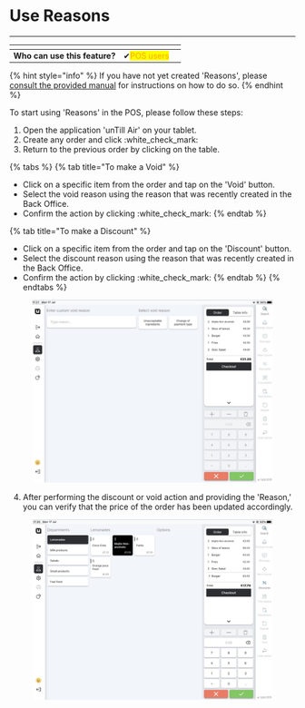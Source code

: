 # Use Reasons

***

<table data-card-size="large" data-view="cards" data-full-width="false"><thead><tr><th></th><th></th><th></th></tr></thead><tbody><tr><td><strong>Who can use this feature?</strong></td><td><span data-gb-custom-inline data-tag="emoji" data-code="2714">✔</span><mark style="color:orange;">POS users</mark></td><td></td></tr></tbody></table>

{% hint style="info" %}
If you have not yet created 'Reasons', please [consult the provided manual](create-a-reason-bo.md) for instructions on how to do so.
{% endhint %}

To start using 'Reasons' in the POS, please follow these steps:

1. Open the application 'unTill Air' on your tablet.
2. Create any order and click :white\_check\_mark:
3. Return to the previous order by clicking on the table.

{% tabs %}
{% tab title="To make a Void" %}
* Click on a specific item from the order and tap on the 'Void' button.
* Select the void reason using the reason that was recently created in the Back Office.
* Confirm the action by clicking :white\_check\_mark:
{% endtab %}

{% tab title="To make a Discount" %}
* Click on a specific item from the order and tap on the 'Discount' button.
* Select the discount reason using the reason that was recently created in the Back Office.
* Confirm the action by clicking :white\_check\_mark:
{% endtab %}
{% endtabs %}

<figure><img src="../../.gitbook/assets/reason2.jpg" alt=""><figcaption></figcaption></figure>

4. After performing the discount or void action and providing the 'Reason,' you can verify that the price of the order has been updated accordingly.

<figure><img src="../../.gitbook/assets/reason3.jpg" alt=""><figcaption></figcaption></figure>
